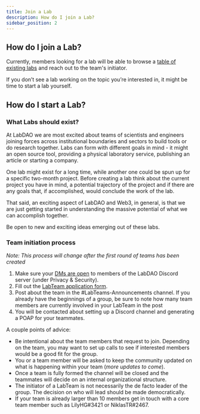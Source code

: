 ```yaml
---
title: Join a Lab
description: How do I join a Lab?
sidebar_position: 2
---
```

## How do I join a Lab?
Currently, members looking for a lab will be able to browse a [table of existing labs](https://airtable.com/shrVkdy62K1qOxVng/tblya1qd60spyXRQw) and reach out to the team's initiator. 

If you don’t see a lab working on the topic you’re interested in, it might be time to start a lab yourself. 

## How do I start a Lab? 

### What Labs should exist?
At LabDAO we are most excited about teams of scientists and engineers joining forces across institutional boundaries and sectors to build tools or do research together. Labs can form with different goals in mind - it might an open source tool, providing a physical laboratory service, publishing an article or starting a company. 

One lab might exist for a long time, while another one could be spun up for a specific two-month project. Before creating a lab think about the current project you have in mind, a potential trajectory of the project and if there are any goals that, if accomplished, would conclude the work of the lab. 

That said, an exciting aspect of LabDAO and Web3, in general, is that we are just getting started in understanding the massive potential of what we can accomplish together. 

Be open to new and exciting ideas emerging out of these labs. 

### Team initiation process
_Note: This process will change after the first round of teams has been created_

1. Make sure your [DMs are open](https://www.technobezz.com/how-to-enable-direct-messages-on-discord/) to members of the LabDAO Discord server (under Privacy & Security). 
2. Fill out the [LabTeam application form](https://5v5r7qwhr95.typeform.com/to/jrJnhvtq).
3. Post about the team in the #LabTeams-Announcements channel. If you already have the beginnings of a group, be sure to note how many team members are currently involved in your LabTeam in the post
4. You will be contacted about setting up a Discord channel and generating a POAP for your teammates.

A couple points of advice:
* Be intentional about the team members that request to join. Depending on the team, you may want to set up calls to see if interested members would be a good fit for the group.
* You or a team member will be asked to keep the community updated on what is happening within your team (*more updates to come*).
* Once a team is fully formed the channel will be closed and the teammates will decide on an internal organizational structure.
* The initiator of a LabTeam is not necessarily the de facto leader of the group. The decision on who will lead should be made democratically. 
* If your team is already larger than 10 members get in touch with a core team member such as LilyHG#3421 or NiklasTR#2467.
